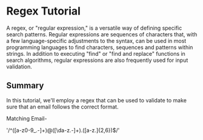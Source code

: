 # Regex Tutorial

A regex, or "regular expression," is a versatile way of defining specific search patterns. Regular expressions are sequences of characters that, with a few language-specific adjustments to the syntax, can be used in most programming languages to find characters, sequences and patterns within strings. In addition to executing "find" or "find and replace" functions in search algorithms, regular expressions are also frequently used for input validation.

## Summary

In this tutorial, we'll employ a regex that can be used to validate to make sure that an email follows the correct format.

Matching Email-

'/^([a-z0-9_\.-]+)@([\da-z\.-]+)\.([a-z\.]{2,6})$/'

